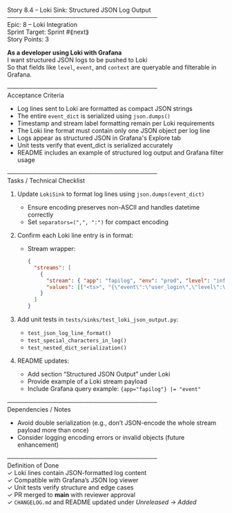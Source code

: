 Story 8.4 – Loki Sink: Structured JSON Log Output  
───────────────────────────────────  
Epic: 8 – Loki Integration  
Sprint Target: Sprint #⟪next⟫  
Story Points: 3

**As a developer using Loki with Grafana**  
I want structured JSON logs to be pushed to Loki  
So that fields like `level`, `event`, and `context` are queryable and filterable in Grafana.

───────────────────────────────────  
Acceptance Criteria

- Log lines sent to Loki are formatted as compact JSON strings
- The entire `event_dict` is serialized using `json.dumps()`
- Timestamp and stream label formatting remain per Loki requirements
- The Loki line format must contain only one JSON object per log line
- Logs appear as structured JSON in Grafana's Explore tab
- Unit tests verify that event_dict is serialized accurately
- README includes an example of structured log output and Grafana filter usage

───────────────────────────────────  
Tasks / Technical Checklist

1. Update `LokiSink` to format log lines using `json.dumps(event_dict)`

   - Ensure encoding preserves non-ASCII and handles datetime correctly
   - Set `separators=(",", ":")` for compact encoding

2. Confirm each Loki line entry is in format:

   - Stream wrapper:
     ```json
     {
       "streams": [
         {
           "stream": { "app": "fapilog", "env": "prod", "level": "info" },
           "values": [["<ts>", "{\"event\":\"user_login\",\"level\":\"info\"}"]]
         }
       ]
     }
     ```

3. Add unit tests in `tests/sinks/test_loki_json_output.py`:

   - `test_json_log_line_format()`
   - `test_special_characters_in_log()`
   - `test_nested_dict_serialization()`

4. README updates:
   - Add section “Structured JSON Output” under Loki
   - Provide example of a Loki stream payload
   - Include Grafana query example: `{app="fapilog"} |= "event"`

───────────────────────────────────  
Dependencies / Notes

- Avoid double serialization (e.g., don’t JSON-encode the whole stream payload more than once)
- Consider logging encoding errors or invalid objects (future enhancement)

───────────────────────────────────  
Definition of Done  
✓ Loki lines contain JSON-formatted log content  
✓ Compatible with Grafana’s JSON log viewer  
✓ Unit tests verify structure and edge cases  
✓ PR merged to **main** with reviewer approval  
✓ `CHANGELOG.md` and README updated under _Unreleased → Added_
